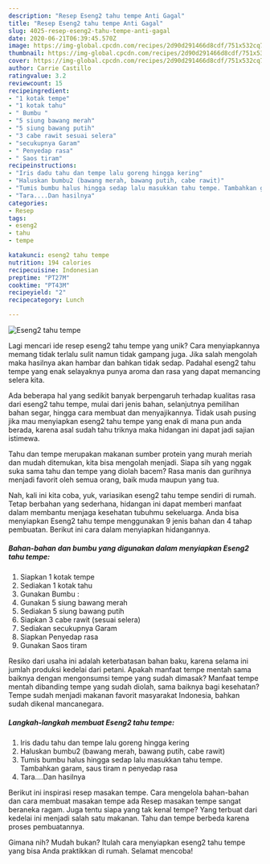 ```yaml
---
description: "Resep Eseng2 tahu tempe Anti Gagal"
title: "Resep Eseng2 tahu tempe Anti Gagal"
slug: 4025-resep-eseng2-tahu-tempe-anti-gagal
date: 2020-06-21T06:39:45.570Z
image: https://img-global.cpcdn.com/recipes/2d90d291466d8cdf/751x532cq70/eseng2-tahu-tempe-foto-resep-utama.jpg
thumbnail: https://img-global.cpcdn.com/recipes/2d90d291466d8cdf/751x532cq70/eseng2-tahu-tempe-foto-resep-utama.jpg
cover: https://img-global.cpcdn.com/recipes/2d90d291466d8cdf/751x532cq70/eseng2-tahu-tempe-foto-resep-utama.jpg
author: Carrie Castillo
ratingvalue: 3.2
reviewcount: 15
recipeingredient:
- "1 kotak tempe"
- "1 kotak tahu"
- " Bumbu "
- "5 siung bawang merah"
- "5 siung bawang putih"
- "3 cabe rawit sesuai selera"
- "secukupnya Garam"
- " Penyedap rasa"
- " Saos tiram"
recipeinstructions:
- "Iris dadu tahu dan tempe lalu goreng hingga kering"
- "Haluskan bumbu2 (bawang merah, bawang putih, cabe rawit)"
- "Tumis bumbu halus hingga sedap lalu masukkan tahu tempe. Tambahkan garam, saus tiram n penyedap rasa"
- "Tara....Dan hasilnya"
categories:
- Resep
tags:
- eseng2
- tahu
- tempe

katakunci: eseng2 tahu tempe 
nutrition: 194 calories
recipecuisine: Indonesian
preptime: "PT27M"
cooktime: "PT43M"
recipeyield: "2"
recipecategory: Lunch

---
```



![Eseng2 tahu tempe](https://img-global.cpcdn.com/recipes/2d90d291466d8cdf/751x532cq70/eseng2-tahu-tempe-foto-resep-utama.jpg)

Lagi mencari ide resep eseng2 tahu tempe yang unik? Cara menyiapkannya memang tidak terlalu sulit namun tidak gampang juga. Jika salah mengolah maka hasilnya akan hambar dan bahkan tidak sedap. Padahal eseng2 tahu tempe yang enak selayaknya punya aroma dan rasa yang dapat memancing selera kita.

Ada beberapa hal yang sedikit banyak berpengaruh terhadap kualitas rasa dari eseng2 tahu tempe, mulai dari jenis bahan, selanjutnya pemilihan bahan segar, hingga cara membuat dan menyajikannya. Tidak usah pusing jika mau menyiapkan eseng2 tahu tempe yang enak di mana pun anda berada, karena asal sudah tahu triknya maka hidangan ini dapat jadi sajian istimewa.

Tahu dan tempe merupakan makanan sumber protein yang murah meriah dan mudah ditemukan, kita bisa mengolah menjadi. Siapa sih yang nggak suka sama tahu dan tempe yang diolah bacem? Rasa manis dan gurihnya menjadi favorit oleh semua orang, baik muda maupun yang tua.


Nah, kali ini kita coba, yuk, variasikan eseng2 tahu tempe sendiri di rumah. Tetap berbahan yang sederhana, hidangan ini dapat memberi manfaat dalam membantu menjaga kesehatan tubuhmu sekeluarga. Anda bisa menyiapkan Eseng2 tahu tempe menggunakan 9 jenis bahan dan 4 tahap pembuatan. Berikut ini cara dalam menyiapkan hidangannya.

<!--inarticleads1-->

##### Bahan-bahan dan bumbu yang digunakan dalam menyiapkan Eseng2 tahu tempe:

1. Siapkan 1 kotak tempe
1. Sediakan 1 kotak tahu
1. Gunakan  Bumbu :
1. Gunakan 5 siung bawang merah
1. Sediakan 5 siung bawang putih
1. Siapkan 3 cabe rawit (sesuai selera)
1. Sediakan secukupnya Garam
1. Siapkan  Penyedap rasa
1. Gunakan  Saos tiram


Resiko dari usaha ini adalah keterbatasan bahan baku, karena selama ini jumlah produksi kedelai dari petani. Apakah manfaat tempe mentah sama baiknya dengan mengonsumsi tempe yang sudah dimasak? Manfaat tempe mentah dibanding tempe yang sudah diolah, sama baiknya bagi kesehatan? Tempe sudah menjadi makanan favorit masyarakat Indonesia, bahkan sudah dikenal mancanegara. 

<!--inarticleads2-->

##### Langkah-langkah membuat Eseng2 tahu tempe:

1. Iris dadu tahu dan tempe lalu goreng hingga kering
1. Haluskan bumbu2 (bawang merah, bawang putih, cabe rawit)
1. Tumis bumbu halus hingga sedap lalu masukkan tahu tempe. Tambahkan garam, saus tiram n penyedap rasa
1. Tara....Dan hasilnya


Berikut ini inspirasi resep masakan tempe. Cara mengelola bahan-bahan dan cara membuat masakan tempe ada Resep masakan tempe sangat beraneka ragam. Juga tentu siapa yang tak kenal tempe? Yang terbuat dari kedelai ini menjadi salah satu makanan. Tahu dan tempe berbeda karena proses pembuatannya. 

Gimana nih? Mudah bukan? Itulah cara menyiapkan eseng2 tahu tempe yang bisa Anda praktikkan di rumah. Selamat mencoba!
